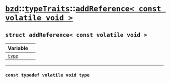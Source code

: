 # [`bzd`](../../../index.md)::[`typeTraits`](../../index.md)::[`addReference< const volatile void >`](../index.md)

## `struct addReference< const volatile void >`


|Variable||
|:---|:---|
|[`type`](./index.md)||
------
### `const typedef volatile void type`

